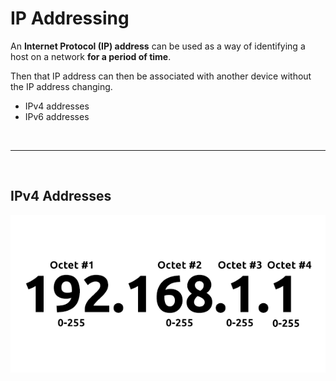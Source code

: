 # IP Addressing

An **Internet Protocol (IP) address** can be used as a way of identifying a host on a network **for a period of time**.

Then that IP address can then be associated with another device without the IP address changing.
- IPv4 addresses
- IPv6 addresses

<br>

---

<br>

## IPv4 Addresses

[![IPv4 Octets][1]][1]



[1]: ../images/networking/ipv4_octets.png (ipv4_octets.png)